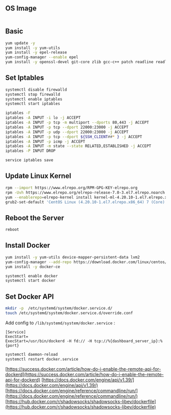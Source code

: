 ## OS Image

```text

```

## Basic

```bash
yum update -y
yum install -y yum-utils
yum install -y epel-release
yum-config-manager --enable epel
yum install -y openssl-devel git-core zlib gcc-c++ patch readline readline-devel libyaml-devel libffi-devel make bzip2 autoconf automake libtool bison curl sqlite-devel net-tools python2-pip telnet nc htop
```

## Set Iptables

```bash
systemctl disable firewalld
systemctl stop firewalld
systemctl enable iptables
systemctl start iptables

iptables -F
iptables -A INPUT -i lo -j ACCEPT
iptables -A INPUT -p tcp -m multiport --dports 80,443 -j ACCEPT
iptables -A INPUT -p tcp --dport 22000:23000 -j ACCEPT
iptables -A INPUT -p udp --dport 22000:23000 -j ACCEPT
iptables -A INPUT -p tcp --dport ${SSH_CLIENT##* } -j ACCEPT
iptables -A INPUT -p icmp -j ACCEPT
iptables -A INPUT -m state --state RELATED,ESTABLISHED -j ACCEPT
iptables -P INPUT DROP 

service iptables save
```

## Update Linux Kernel

```bash
rpm --import https://www.elrepo.org/RPM-GPG-KEY-elrepo.org
rpm -Uvh https://www.elrepo.org/elrepo-release-7.0-3.el7.elrepo.noarch.rpm
yum --enablerepo=elrepo-kernel install kernel-ml-4.20.10-1.el7.elrepo.x86_64
grub2-set-default 'CentOS Linux (4.20.10-1.el7.elrepo.x86_64) 7 (Core)'
```

## Reboot the Server

```bash
reboot
```

## Install Docker

```bash
yum install -y yum-utils device-mapper-persistent-data lvm2
yum-config-manager --add-repo https://download.docker.com/linux/centos/docker-ce.repo
yum install -y docker-ce

systemctl enable docker
systemctl start docker
```

## Set Docker API 

```bash
mkdir -p  /etc/systemd/system/docker.service.d/
touch /etc/systemd/system/docker.service.d/override.conf
```

Add config to `/lib/systemd/system/docker.service` : 
```text
[Service]
ExecStart=
ExecStart=/usr/bin/dockerd -H fd:// -H tcp://%{dashboard_server_ip}:%{port}
```

```bash
systemctl daemon-reload
systemctl restart docker.service
```


[https://success.docker.com/article/how-do-i-enable-the-remote-api-for-dockerd](https://success.docker.com/article/how-do-i-enable-the-remote-api-for-dockerd)
[https://docs.docker.com/engine/api/v1.39/](https://docs.docker.com/engine/api/v1.39/)
[https://docs.docker.com/engine/reference/commandline/run/](https://docs.docker.com/engine/reference/commandline/run/)
[https://hub.docker.com/r/shadowsocks/shadowsocks-libev/dockerfile](https://hub.docker.com/r/shadowsocks/shadowsocks-libev/dockerfile)
